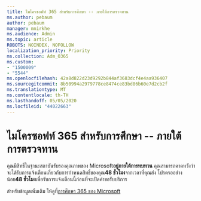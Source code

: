 ```yaml
---
title: ไมโครซอฟท์ 365 สําหรับการศึกษา -- ภายใต้การตรวจทาน
ms.author: pebaum
author: pebaum
manager: mnirkhe
ms.audience: Admin
ms.topic: article
ROBOTS: NOINDEX, NOFOLLOW
localization_priority: Priority
ms.collection: Adm_O365
ms.custom:
- "1500009"
- "5544"
ms.openlocfilehash: 42a8d822d23d9292b844af3683dcf4e4aa936407
ms.sourcegitcommit: 8b50994a2979778ce8474ce83bd86b60e7d2cb2f
ms.translationtype: MT
ms.contentlocale: th-TH
ms.lasthandoff: 05/05/2020
ms.locfileid: "44022663"
---
```

# <a name="microsoft-365-for-education---under-review"></a>ไมโครซอฟท์ 365 สําหรับการศึกษา -- ภายใต้การตรวจทาน

คุณมีสิทธิ์ในฐานะสถาบันรับรองคุณภาพของ Microsoft**อยู่ภายใต้การทบทวน** คุณสามารถคาดหวังว่าจะได้รับการแจ้งเตือนเกี่ยวกับการกําหนดสิทธิ์ของคุณ**48 ชั่วโมง**จากเวลาที่คุณส่ง โปรดรออย่างน้อย**48 ชั่วโมง**เพื่อรับการแจ้งเตือนนี้ก่อนที่จะเปิดคําขอรับบริการ

สําหรับข้อมูลเพิ่มเติม ให้ดูที่[การศึกษา 365 ของ Microsoft](https://www.microsoft.com/education/buy-license/microsoft365)

